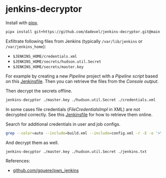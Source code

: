 # jenkins-decryptor

Install with [pipx](https://github.com/pypa/pipx).

~~~ bash
pipx install git+https://github.com/dadevel/jenkins-decryptor.git@main
~~~

Exfiltrate following files from Jenkins (typically `/var/lib/jenkins` or `/var/jenkins_home`):

- `$JENKINS_HOME/credentials.xml`
- `$JENKINS_HOME/secrets/hudson.util.Secret`
- `$JENKINS_HOME/secrets/master.key`

For example by creating a new *Pipeline* project with a *Pipeline script* based on this [Jenkinsfile](./extras/Jenkinsfile).
Then you can retrieve the files from the *Console output*.

Then decrypt the secrets offline.

~~~ bash
jenkins-decyptor ./master.key ./hudson.util.Secret ./credentials.xml
~~~

In some cases file credentials (*FileCredentialsImpl* in XML) are not decrypted correctly.
See this [Jenkinsfile](./extras/Jenkinsfile) for how to retrieve them online.

Search for additional credentials in user and job configs.

~~~ bash
grep --color=auto --include=build.xml --include=config.xml -r -E -o '>\{[a-zA-Z0-9+/=]{4,}\}<' "$JENKINS_HOME" > ./jenkins.txt
~~~

And decrypt them as well.

~~~ bash
jenkins-decyptor ./master.key ./hudson.util.Secret ./jenkins.txt
~~~

References:

- [github.com/gquere/pwn_jenkins](https://github.com/gquere/pwn_jenkins)
